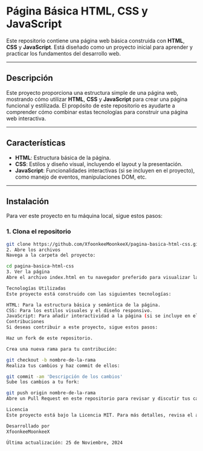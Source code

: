 # Página Básica HTML, CSS y JavaScript

Este repositorio contiene una página web básica construida con **HTML**, **CSS** y **JavaScript**. Está diseñado como un proyecto inicial para aprender y practicar los fundamentos del desarrollo web.

---

## Descripción

Este proyecto proporciona una estructura simple de una página web, mostrando cómo utilizar **HTML**, **CSS** y **JavaScript** para crear una página funcional y estilizada. El propósito de este repositorio es ayudarte a comprender cómo combinar estas tecnologías para construir una página web interactiva.

---

## Características

- **HTML**: Estructura básica de la página.
- **CSS**: Estilos y diseño visual, incluyendo el layout y la presentación.
- **JavaScript**: Funcionalidades interactivas (si se incluyen en el proyecto), como manejo de eventos, manipulaciones DOM, etc.

---

## Instalación

Para ver este proyecto en tu máquina local, sigue estos pasos:

### 1. Clona el repositorio

```bash
git clone https://github.com/XfoonkeeMoonkeeX/pagina-basica-html-css.git
2. Abre los archivos
Navega a la carpeta del proyecto:

cd pagina-basica-html-css
3. Ver la página
Abre el archivo index.html en tu navegador preferido para visualizar la página en funcionamiento.

Tecnologías Utilizadas
Este proyecto está construido con las siguientes tecnologías:

HTML: Para la estructura básica y semántica de la página.
CSS: Para los estilos visuales y el diseño responsivo.
JavaScript: Para añadir interactividad a la página (si se incluye en el proyecto).
Contribuciones
Si deseas contribuir a este proyecto, sigue estos pasos:

Haz un fork de este repositorio.

Crea una nueva rama para tu contribución:

git checkout -b nombre-de-la-rama
Realiza tus cambios y haz commit de ellos:

git commit -am 'Descripción de los cambios'
Sube los cambios a tu fork:

git push origin nombre-de-la-rama
Abre un Pull Request en este repositorio para revisar y discutir tus cambios.

Licencia
Este proyecto está bajo la Licencia MIT. Para más detalles, revisa el archivo LICENSE.

Desarrollado por
XfoonkeeMoonkeeX

Última actualización: 25 de Noviembre, 2024

